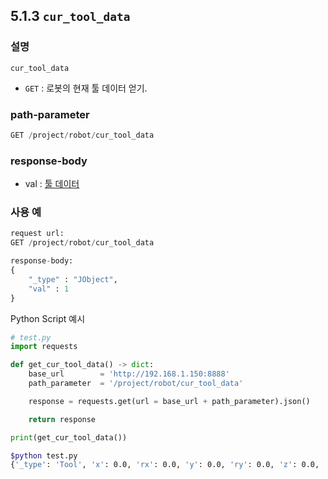 ﻿## 5.1.3 `cur_tool_data`

### 설명

`cur_tool_data`

- `GET` : 로봇의 현재 툴 데이터 얻기.

### path-parameter

```python
GET /project/robot/cur_tool_data
```

### response-body

- val : [툴 데이터](../../99-schema/tool_data.md)

### 사용 예

```python
request url:
GET /project/robot/cur_tool_data

response-body:
{
    "_type" : "JObject",
    "val" : 1
}
```

Python Script 예시

```python
# test.py
import requests

def get_cur_tool_data() -> dict:
    base_url        = 'http://192.168.1.150:8888'
    path_parameter  = '/project/robot/cur_tool_data'

    response = requests.get(url = base_url + path_parameter).json()

    return response

print(get_cur_tool_data())
```
```sh
$python test.py
{'_type': 'Tool', 'x': 0.0, 'rx': 0.0, 'y': 0.0, 'ry': 0.0, 'z': 0.0, 'rz': 0.0, 'cy': 0.0, 'mass': 20.0, 'cx': 100.0, 'cz': 65.0, 'ixx': 0.059, 'iyy': 0.061, 'izz': 0.075, 'bias_0': 0.0, 'bias_1': 0.0, 'bias_2': 0.0, 'mass_esti': 20.0, 'bias_3': 0.0, 'bias_4': 0.0, 'bias_5': 0.0}
```